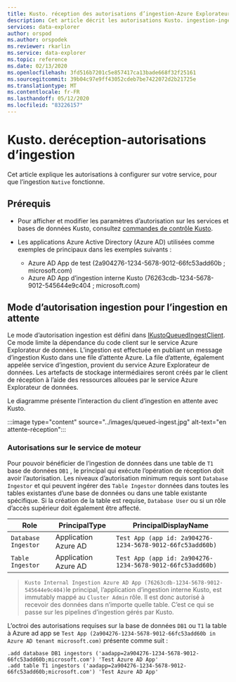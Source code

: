 ```yaml
---
title: Kusto. réception des autorisations d’ingestion-Azure Explorateur de données
description: Cet article décrit les autorisations Kusto. ingestion-ingestion dans Azure Explorateur de données.
services: data-explorer
author: orspod
ms.author: orspodek
ms.reviewer: rkarlin
ms.service: data-explorer
ms.topic: reference
ms.date: 02/13/2020
ms.openlocfilehash: 3fd516b7201c5e857417ca13bade668f32f25161
ms.sourcegitcommit: 39b04c97e9ff43052cdeb7be7422072d2b21725e
ms.translationtype: MT
ms.contentlocale: fr-FR
ms.lasthandoff: 05/12/2020
ms.locfileid: "83226157"
---
```

# <a name="kustoingest---ingestion-permissions"></a>Kusto. deréception-autorisations d’ingestion

Cet article explique les autorisations à configurer sur votre service, pour que l’ingestion `Native` fonctionne.

## <a name="prerequisites"></a>Prérequis

* Pour afficher et modifier les paramètres d’autorisation sur les services et bases de données Kusto, consultez [commandes de contrôle Kusto](../../management/security-roles.md).

* Les applications Azure Active Directory (Azure AD) utilisées comme exemples de principaux dans les exemples suivants :
    * Azure AD App de test (2a904276-1234-5678-9012-66fc53add60b ; microsoft.com)
    * Azure AD App d’ingestion interne Kusto (76263cdb-1234-5678-9012-545644e9c404 ; microsoft.com)

## <a name="ingestion-permission-mode-for-queued-ingestion"></a>Mode d’autorisation ingestion pour l’ingestion en attente

Le mode d’autorisation ingestion est défini dans [IKustoQueuedIngestClient](kusto-ingest-client-reference.md#interface-ikustoqueuedingestclient). Ce mode limite la dépendance du code client sur le service Azure Explorateur de données. L’ingestion est effectuée en publiant un message d’ingestion Kusto dans une file d’attente Azure. La file d’attente, également appelée service d’ingestion, provient du service Azure Explorateur de données. Les artefacts de stockage intermédiaires seront créés par le client de réception à l’aide des ressources allouées par le service Azure Explorateur de données.

Le diagramme présente l’interaction du client d’ingestion en attente avec Kusto.

:::image type="content" source="../images/queued-ingest.jpg" alt-text="en attente-réception":::

### <a name="permissions-on-the-engine-service"></a>Autorisations sur le service de moteur

Pour pouvoir bénéficier de l’ingestion de données dans une table de `T1` base de données `DB1` , le principal qui exécute l’opération de réception doit avoir l’autorisation.
Les niveaux d’autorisation minimum requis sont `Database Ingestor` et qui peuvent ingérer des `Table Ingestor` données dans toutes les tables existantes d’une base de données ou dans une table existante spécifique.
Si la création de la table est requise, `Database User` ou si un rôle d’accès supérieur doit également être affecté.


|Role                 |PrincipalType        |PrincipalDisplayName
|---------------------|---------------------|------------
|`Database Ingestor`  |Application Azure AD |`Test App (app id: 2a904276-1234-5678-9012-66fc53add60b)`
|`Table Ingestor`     |Application Azure AD |`Test App (app id: 2a904276-1234-5678-9012-66fc53add60b)`

>`Kusto Internal Ingestion Azure AD App (76263cdb-1234-5678-9012-545644e9c404)`le principal, l’application d’ingestion interne Kusto, est immutably mappé au `Cluster Admin` rôle. Il est donc autorisé à recevoir des données dans n’importe quelle table. C’est ce qui se passe sur les pipelines d’ingestion gérés par Kusto.

L’octroi des autorisations requises sur la base de données `DB1` ou `T1` la table à Azure ad app se `Test App (2a904276-1234-5678-9012-66fc53add60b in Azure AD tenant microsoft.com)` présente comme suit :

```kusto
.add database DB1 ingestors ('aadapp=2a904276-1234-5678-9012-66fc53add60b;microsoft.com') 'Test Azure AD App'
.add table T1 ingestors ('aadapp=2a904276-1234-5678-9012-66fc53add60b;microsoft.com') 'Test Azure AD App'
```
